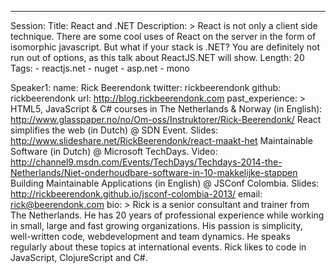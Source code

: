 ---
Session:
  Title: React and .NET
  Description: >
    React is not only a client side technique. There are some cool uses of React on the server in the form of isomorphic javascript. But what if your stack is .NET? You are definitely not run out of options, as this talk about ReactJS.NET will show.
  Length: 20
  Tags:
    - reactjs.net
    - nuget
    - asp.net
    - mono

Speaker1:
  name: Rick Beerendonk
  twitter: rickbeerendonk
  github: rickbeerendonk
  url: http://blog.rickbeerendonk.com
  past_experience: >
	HTML5, JavaScript & C# courses in The Netherlands & Norway (in English): http://www.glasspaper.no/no/Om-oss/Instruktorer/Rick-Beerendonk/
	React simplifies the web (in Dutch) @ SDN Event. Slides: http://www.slideshare.net/RickBeerendonk/react-maakt-het
	Maintainable Software (in Dutch) @ Microsoft TechDays. Video: http://channel9.msdn.com/Events/TechDays/Techdays-2014-the-Netherlands/Niet-onderhoudbare-software-in-10-makkelijke-stappen
	Building Maintainable Applications (in English) @ JSConf Colombia. Slides: http://rickbeerendonk.github.io/jsconf-colombia-2013/
  email: rick@beerendonk.com
  bio: >
	Rick is a senior consultant and trainer from The Netherlands. He has 20 years of professional experience while 
	working in small, large and fast growing organizations. His passion is simplicity, well-written code, webdevelopment and 
	team dynamics. He speaks regularly about these topics at international events. Rick likes to code in JavaScript, ClojureScript and C#.
